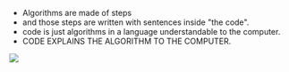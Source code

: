 - Algorithms are made of steps
- and those steps are written with sentences inside "the code".
- code is just algorithms in a language understandable to the computer.
- CODE EXPLAINS THE ALGORITHM TO THE COMPUTER.

![](https://www.modernanalyst.com/Portals/0/Public%20Uploads/Fin372-Algorithm-Analysis-Gone-too-far.jpg)